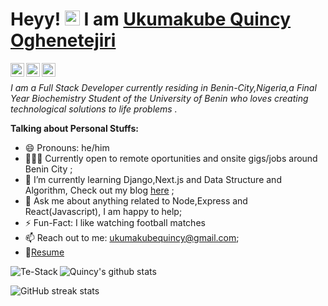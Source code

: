 
# Heyy! <img src="https://user-images.githubusercontent.com/1303154/88677602-1635ba80-d120-11ea-84d8-d263ba5fc3c0.gif" width="24px" alt="hi"> I am [Ukumakube  Quincy Oghenetejiri](https://quincyoghenetejiri.me)

<a href="https://twitter.com/Quincyoghenex">
  <img align ="left" alt="Quincy Oghenetejiri | Twitter" width="22px" src="https://cdn.jsdelivr.net/npm/simple-icons@v3/icons/twitter.svg" />
</a>
<a href="https://www.linkedin.com/in/quincy-oghenetejiri/">
  <img align="left" alt="Quincy Linkedin" width="22px" src="https://cdn.jsdelivr.net/npm/simple-icons@v3/icons/linkedin.svg" />
</a>
<a href="https://mailto:ukumakubequincy@gmail.com">
  <img align ="left" alt="Quincy's Mail" width="22px" src="https://cdn.jsdelivr.net/npm/simple-icons@v3/icons/gmail.svg"/>
</a>

<br/>


*I am  a Full Stack Developer currently residing in Benin-City,Nigeria,a Final Year Biochemistry Student of the University of Benin who loves creating technological solutions to life  problems .*


**Talking about Personal Stuffs:**
- 😄 Pronouns: he/him
- 👨🏽‍💻 Currently open to remote oportunities and onsite gigs/jobs around Benin City ;
- 🌱 I’m currently learning Django,Next.js and Data Structure and Algorithm, Check out my blog [here](https://quincy-oghenetejiri.hashnode.dev/) ; 
- 💬 Ask me about anything related to Node,Express and React(Javascript), I am happy to help;
- ⚡️ Fun-Fact: I like watching football matches 
- 📫 Reach out to me: ukumakubequincy@gmail.com;
- 📝[Resume](https://drive.google.com/file/d/14-QEh_ZNDZL-AjH0v9LQq-LmlsOk59cZ/view?usp=drivesdk)
 
<p><img align="left" src="https://github-readme-stats.vercel.app/api/top-langs?username=Te-Stack&show_icons=true&theme=tokyonight&locale=en&layout=compact" alt="Te-Stack" /></p>


![Quincy's github stats](https://github-readme-stats.vercel.app/api?username=Te-Stack&show_icons=true&theme=tokyonight&locale=en&count_private=true)

![GitHub streak stats](https://github-readme-streak-stats.herokuapp.com/?user=Te-Stack&theme=tokyonight)  









